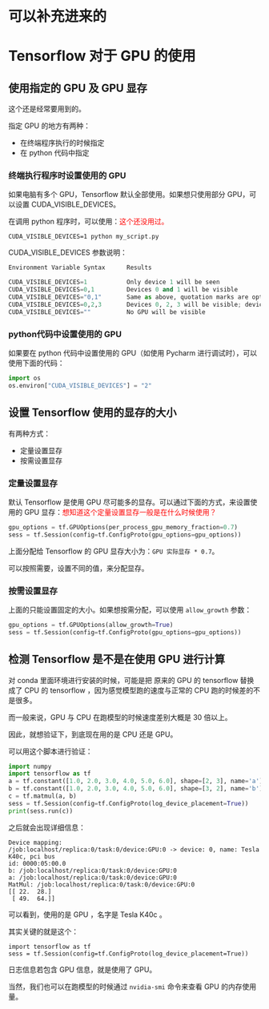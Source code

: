 
# 可以补充进来的

# Tensorflow 对于 GPU 的使用

## 使用指定的 GPU 及 GPU 显存

这个还是经常要用到的。

指定 GPU 的地方有两种：

- 在终端程序执行的时候指定
- 在 python 代码中指定

### 终端执行程序时设置使用的 GPU

如果电脑有多个 GPU，Tensorflow 默认全部使用。如果想只使用部分 GPU，可以设置 CUDA_VISIBLE_DEVICES。


在调用 python 程序时，可以使用：<span style="color:red;">这个还没用过。</span>

```
CUDA_VISIBLE_DEVICES=1 python my_script.py
```


CUDA_VISIBLE_DEVICES 参数说明：

```py
Environment Variable Syntax      Results

CUDA_VISIBLE_DEVICES=1           Only device 1 will be seen
CUDA_VISIBLE_DEVICES=0,1         Devices 0 and 1 will be visible
CUDA_VISIBLE_DEVICES="0,1"       Same as above, quotation marks are optional
CUDA_VISIBLE_DEVICES=0,2,3       Devices 0, 2, 3 will be visible; device 1 is masked
CUDA_VISIBLE_DEVICES=""          No GPU will be visible
```

### python代码中设置使用的 GPU

如果要在 python 代码中设置使用的 GPU（如使用 Pycharm 进行调试时），可以使用下面的代码：

```python
import os
os.environ["CUDA_VISIBLE_DEVICES"] = "2"
```





## 设置 Tensorflow 使用的显存的大小

有两种方式：

- 定量设置显存
- 按需设置显存


### 定量设置显存

默认 Tensorflow 是使用 GPU 尽可能多的显存。可以通过下面的方式，来设置使用的 GPU 显存：<span style="color:red;">想知道这个定量设置显存一般是在什么时候使用？</span>

```python
gpu_options = tf.GPUOptions(per_process_gpu_memory_fraction=0.7)
sess = tf.Session(config=tf.ConfigProto(gpu_options=gpu_options))
```

上面分配给 Tensorflow 的 GPU 显存大小为：`GPU 实际显存 * 0.7`。

可以按照需要，设置不同的值，来分配显存。


### 按需设置显存

上面的只能设置固定的大小。如果想按需分配，可以使用 `allow_growth` 参数：

```python
gpu_options = tf.GPUOptions(allow_growth=True)
sess = tf.Session(config=tf.ConfigProto(gpu_options=gpu_options))
```




## 检测 Tensorflow 是不是在使用 GPU 进行计算

对 conda 里面环境进行安装的时候，可能是把 原来的 GPU 的 tensorflow 替换成了 CPU 的 tensorflow ，因为感觉模型跑的速度与正常的 CPU 跑的时候差的不是很多。

而一般来说，GPU 与 CPU 在跑模型的时候速度差别大概是 30 倍以上。

因此，就想验证下，到底现在用的是 CPU 还是 GPU。

可以用这个脚本进行验证：



```python
import numpy
import tensorflow as tf
a = tf.constant([1.0, 2.0, 3.0, 4.0, 5.0, 6.0], shape=[2, 3], name='a')
b = tf.constant([1.0, 2.0, 3.0, 4.0, 5.0, 6.0], shape=[3, 2], name='b')
c = tf.matmul(a, b)
sess = tf.Session(config=tf.ConfigProto(log_device_placement=True))
print(sess.run(c))
```

之后就会出现详细信息：

```
Device mapping:
/job:localhost/replica:0/task:0/device:GPU:0 -> device: 0, name: Tesla K40c, pci bus
id: 0000:05:00.0
b: /job:localhost/replica:0/task:0/device:GPU:0
a: /job:localhost/replica:0/task:0/device:GPU:0
MatMul: /job:localhost/replica:0/task:0/device:GPU:0
[[ 22.  28.]
 [ 49.  64.]]
```

可以看到，使用的是 GPU ，名字是 Tesla K40c 。

其实关键的就是这个：

```
import tensorflow as tf
sess = tf.Session(config=tf.ConfigProto(log_device_placement=True))
```


日志信息若包含 GPU 信息，就是使用了 GPU。

当然，我们也可以在跑模型的时候通过 `nvidia-smi` 命令来查看 GPU 的内存使用量。
